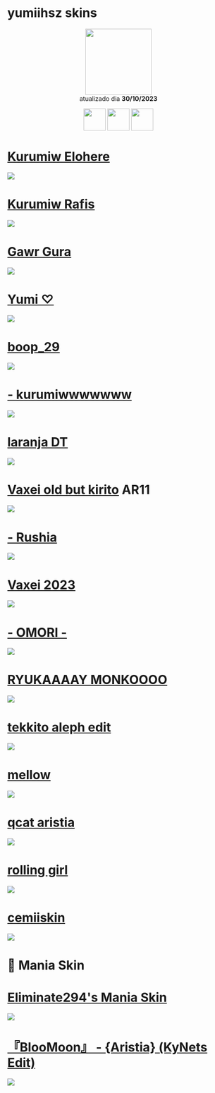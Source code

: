 # yumiihsz skins

<p align="center">
   <a href="https://osu.ppy.sh/users/13819731">
    <img src="https://a.ppy.sh/13819731"
         width="150"
         height="150">
   </a>
<br>
  atualizado dia
  <b> 30/10/2023</b>
</p>
   <p align="center">
   <a href="https://twitter.com/yumiizada">
  <img src="https://i.imgur.com/PUQ5uWf.png" 
       width="50" 
       height="50"></a>
     <a href="https://www.twitch.tv/yumiihsz">
  <img src="https://i.imgur.com/HM030lk.png" 
       width="50" 
       height="50"></a>
  <a href="https://www.last.fm/user/YumiihSZ">
  <img src="https://i.imgur.com/psfZjnk.png" 
       width="50" 
       height="50"></a>
<br>
   </p>

# [Kurumiw Elohere](https://github.com/Yumiih/Skins/raw/main/yumiihsz/Kurumi%20elohere.osk)
 [![](https://osu.ppy.sh/ss/18583075/da84)](https://github.com/Yumiih/Skins/raw/main/yumiihsz/Kurumi%20elohere.osk)
 
# [Kurumiw Rafis](https://github.com/Yumiih/Skins/raw/main/yumiihsz/Kurumi%20Rafis.osk)
 [![](https://osu.ppy.sh/ss/18560747/b2fc)](https://github.com/Yumiih/Skins/raw/main/yumiihsz/Kurumi%20Rafis.osk)
 
# [Gawr Gura](https://drive.google.com/file/d/1fNQblrprNpPPh5X91qjsGa2_RXE21xBt/view?usp=sharing)
[![](https://osu.akatsuki.gg/ss/W37rNDFf.jpeg)](https://drive.google.com/file/d/1fNQblrprNpPPh5X91qjsGa2_RXE21xBt/view?usp=sharing) 

# [Yumi ♡](https://github.com/Yumiih/Skins/raw/main/yumiihsz/Yumi%20%E2%99%A1.osk)
[![](https://osu.ppy.sh/ss/19056437/4db9)](https://github.com/Yumiih/Skins/raw/main/yumiihsz/Yumi%20%E2%99%A1.osk)

# [boop_29](https://github.com/Yumiih/Skins/raw/main/yumiihsz/boop.osk)
[![](https://osu.ppy.sh/ss/19056440/7ebf)](https://github.com/Yumiih/Skins/raw/main/yumiihsz/boop.osk)

# [- kurumiwwwwwww](https://github.com/Yumiih/Skins/raw/main/yumiihsz/-%20kurumiwwwwwww.osk)
 [![](https://osu.ppy.sh/ss/18874039/1854)](https://github.com/Yumiih/Skins/raw/main/yumiihsz/-%20kurumiwwwwwww.osk)

# [laranja DT](https://github.com/Yumiih/Skins/raw/main/minhocaloka/laranja_rafis_vaxei_minhcoa_Loka.osk)
 [![](https://osu.ppy.sh/ss/18584623/d888)](https://github.com/Yumiih/Skins/raw/main/minhocaloka/laranja_rafis_vaxei_minhcoa_Loka.osk)

# [Vaxei old but kirito](https://github.com/Yumiih/Skins/raw/main/yumiihsz/-%20Vaxei%20old%20but%20kirito.osk) AR11
[![](https://osu.ppy.sh/ss/19056444/a9d2)](https://github.com/Yumiih/Skins/raw/main/yumiihsz/-%20Vaxei%20old%20but%20kirito.osk)

# [- Rushia](https://github.com/Yumiih/Skins/raw/main/yumiihsz/-_Rushia.osk)
[![](https://osu.ppy.sh/ss/19056447/b41c)](https://github.com/Yumiih/Skins/raw/main/yumiihsz/-_Rushia.osk)

# [Vaxei 2023](https://github.com/Yumiih/Skins/raw/main/yumiihsz/Vaxei_2023t.osk)
[![](https://osu.ppy.sh/ss/19056450/6611)](https://github.com/Yumiih/Skins/raw/main/yumiihsz/Vaxei_2023t.osk)

# [- OMORI -](https://github.com/Yumiih/Skins/raw/main/yumiihsz/%E3%80%8C%20OMORI%20%E3%80%8D.osk)
[![](https://osu.ppy.sh/ss/19056456/1b9e)](https://github.com/Yumiih/Skins/raw/main/yumiihsz/%E3%80%8C%20OMORI%20%E3%80%8D.osk)

# [RYUKAAAAY MONKOOOO](https://github.com/Yumiih/Skins/raw/main/yumiihsz/ryuk%20monko.osk)
[![](https://osu.ppy.sh/ss/19056460/f6d1)](https://github.com/Yumiih/Skins/raw/main/yumiihsz/tekkito%20aleph%20edit.osk)

# [tekkito aleph edit](https://github.com/Yumiih/Skins/raw/main/yumiihsz/tekkito%20aleph%20edit.osk)
[![](https://osu.ppy.sh/ss/19056465/66fa)](https://github.com/Yumiih/Skins/raw/main/yumiihsz/tekkito%20aleph%20edit.osk)

# [mellow](https://github.com/Yumiih/Skins/raw/main/yumiihsz/mellow.osk)
[![](https://user-images.githubusercontent.com/69032200/233739236-56cca0b1-d447-4f9a-afb4-543125e57c6f.png)](https://github.com/Yumiih/Skins/raw/main/yumiihsz/mellow.osk)

# [qcat aristia](https://github.com/Yumiih/Skins/raw/main/yumiihsz/QRISTIA.osk)
[![](https://osu.ppy.sh/ss/19056469/f6e2)](https://github.com/Yumiih/Skins/raw/main/yumiihsz/QRISTIA.osk)

# [rolling girl](https://github.com/Yumiih/Skins/raw/main/yumiihsz/rolling%20girl.osk)
[![](https://user-images.githubusercontent.com/69032200/233734698-961655af-b62a-431f-bfda-bee8ce3779e3.png)](https://github.com/Yumiih/Skins/raw/main/yumiihsz/rolling%20girl.osk)

# [cemiiskin](https://github.com/Yumiih/Skins/raw/main/yumiihsz/Byonick%201.1.osk)
[![](https://osu.ppy.sh/ss/18558416/39a3)](https://github.com/Yumiih/Skins/raw/main/yumiihsz/Byonick%201.1.osk)

# 🎹 Mania Skin

# [Eliminate294's Mania Skin](https://github.com/Yumiih/Skins/raw/main/yumiihsz/Eliminate294's%20Mania%20Skin.osk)
[![](https://osu.ppy.sh/ss/19056471/9954)](https://github.com/Yumiih/Skins/raw/main/yumiihsz/Eliminate294's%20Mania%20Skin.osk)

# [『BlooMoon』 - {Aristia} (KyNets Edit)](https://github.com/Yumiih/Skins/raw/main/yumiihsz/%E3%80%8EBlooMoon%E3%80%8F%20-%20%7BAristia%7D%20(KyNets%20Edit).osk)
[![](https://osu.ppy.sh/ss/19056472/6183)](https://github.com/Yumiih/Skins/raw/main/yumiihsz/%E3%80%8EBlooMoon%E3%80%8F%20-%20%7BAristia%7D%20(KyNets%20Edit).osk)
